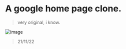 # A google home page clone.

> very original, i know.

![image](https://user-images.githubusercontent.com/115585523/197081986-fbeb6e22-0aa5-4100-963d-df5d9404553b.png)

> 21/11/22
